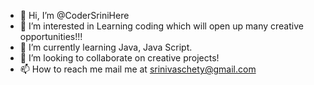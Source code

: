 - 👋 Hi, I’m @CoderSriniHere
- 👀 I’m interested in Learning coding which will open up many creative opportunities!!!
- 🌱 I’m currently learning Java, Java Script.
- 💞️ I’m looking to collaborate on creative projects!
- 📫 How to reach me mail me at srinivaschety@gmail.com

<!---
CoderSriniHere/CoderSriniHere is a ✨ special ✨ repository because its `README.md` (this file) appears on your GitHub profile.
You can click the Preview link to take a look at your changes.
--->
